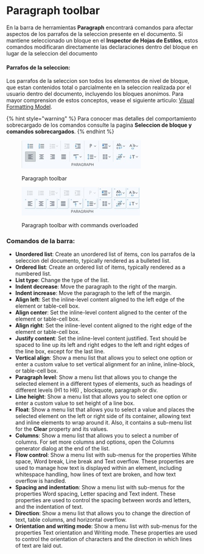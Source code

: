 # Paragraph toolbar

En la barra de herramientas **Paragraph** encontrará comandos para afectar aspectos de los parrafos de la seleccion presente en el documento. Si mantiene seleccionado un bloque en el **Inspector de Hojas de Estilos**, estos comandos modificaran directamente las declaraciones dentro del bloque en lugar de la seleccion del documento

#### Parrafos de la seleccion:

Los parrafos de la seleccion son todos los elementos de nivel de bloque, que estan contenidos total o parcialmente en la seleccion realizada por el usuario dentro del documento, incluyendo los bloques anonimos. Para mayor comprension de estos conceptos, vease el siguiente articulo: [Visual Formatting Model](https://developer.mozilla.org/en-US/docs/Web/CSS/Visual\_formatting\_model).

{% hint style="warning" %}
Para conocer mas detalles del comportamiento sobrecargado de los comandos consulte la pagina **Seleccion de bloque y comandos sobrecargados**.
{% endhint %}

<div>

<figure><img src="../../.gitbook/assets/toolbars-paragraph.jpg" alt=""><figcaption><p>Paragraph toolbar</p></figcaption></figure>

 

<figure><img src="../../.gitbook/assets/toolbars-paragraph-overloaded.jpg" alt=""><figcaption><p>Paragraph toolbar with commands overloaded</p></figcaption></figure>

</div>

### **Comandos de la barra:**

* **Unordered list**: Create an unordered list of items, con los parrafos de la seleccion del documento, typically rendered as a bulleted list.
* **Ordered list**: Create an ordered list of items, typically rendered as a numbered list.
* **List type**: Change the type of the list.
* **Indent decrease**: Move the paragraph to the right of the margin.
* **Indent increase**: Move the paragraph to the left of the margin.
* **Align left**: Set the inline-level content aligned to the left edge of the element or table-cell box.
* **Align center**: Set the inline-level content aligned to the center of the element or table-cell box.
* **Align right**: Set the inline-level content aligned to the right edge of the element or table-cell box.
* **Justify content**: Set the inline-level content justified. Text should be spaced to line up its left and right edges to the left and right edges of the line box, except for the last line.
* **Vertical align**: Show a menu list that allows you to select one option or enter a custom value to set vertical alignment for an inline, inline-block, or table-cell box.
* **Paragraph level**: Show a menu list that allows you to change the selected element in a different types of elements, such as headings of different levels (H1 to H6) , blockquote, paragraph or div.
* **Line height**: Show a menu list that allows you to select one option or enter a custom value to set height of a line box.
* **Float**: Show a menu list that allows you to select a value and places the selected element on the left or right side of its container, allowing text and inline elements to wrap around it. Also, it contains a sub-menu list for the **Clear** property and its values.
* **Columns**: Show a menu list that allows you to select a number of columns. For set more columns and options, open the Columns generator dialog at the end of the list.
* **Flow control**: Show a menu list with sub-menus for the properties White space, Word break, Line break and Text overflow. These properties are used to manage how text is displayed within an element, including whitespace handling, how lines of text are broken, and how text overflow is handled.
* **Spacing and indentation**: Show a menu list with sub-menus for the properties Word spacing, Letter spacing and Text indent. These properties are used to control the spacing between words and letters, and the indentation of text.
* **Direction**: Show a menu list that allows you to change the direction of text, table columns, and horizontal overflow.
* **Orientation and writing mode**: Show a menu list with sub-menus for the properties Text orientation and Writing mode. These properties are used to control the orientation of characters and the direction in which lines of text are laid out.
